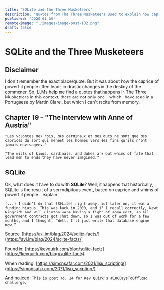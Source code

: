```yaml
---
title: "SQLite and the Three Musketeers"
description: 'Quotes from The Three Musketeers used to explain how caprice of powerful people often leads to drastic changes in the destiny of the commoner.'
published: "2025-01-30"
remote-image: "./images/image-post-182.png"
draft: false
---
```


# SQLite and the Three Musketeers

## Disclaimer

I don't remember the exact place/quote. But it was about how the caprice of powerful people often leads in drastic changes in the destiny of the commoner. So, LLMs help me find a quotes that happens in The Three Musketeers in this context; there are not only one - which I have read in a Portuguese by Martin Claret, but which I can't recite from memory.

## Chapter 19 – "The Interview with Anne of Austria"

``` quote
"Les volontés des rois, des cardinaux et des ducs ne sont que des caprices du sort qui mènent les hommes vers des fins qu'ils n'ont jamais envisagées."
```

``` quote
"The wills of kings, cardinals, and dukes are but whims of fate that lead men to ends they have never imagined."
```

## SQLite

Ok, what does it have to do with **SQLite**? Well, it happens that historically, SQLite is the result of a serendipitous event, based on caprice and whims of powerful people. I explain.

``` quote
(...) I didn’t do that [SQLite] right away, but later on, it was a funding hiatus. This was back in 2000, and if I recall correctly, Newt Gingrich and Bill Clinton were having a fight of some sort, so all government contracts got shut down, so I was out of work for a few months, and I thought, “Well, I’ll just write that database engine now.”
```

Source: [https://avi.im/blag/2024/sqlite-facts/](https://avi.im/blag/2024/sqlite-facts/)

Found in: [https://kevquirk.com/blog/sqlite-facts](https://kevquirk.com/blog/sqlite-facts)

When reading: [https://simonsafar.com/2021/lisp_scripting/](https://simonsafar.com/2021/lisp_scripting/)

And noticed: `This is post no. 14 for Kev Quirk's #100DaysToOffload challenge.`
